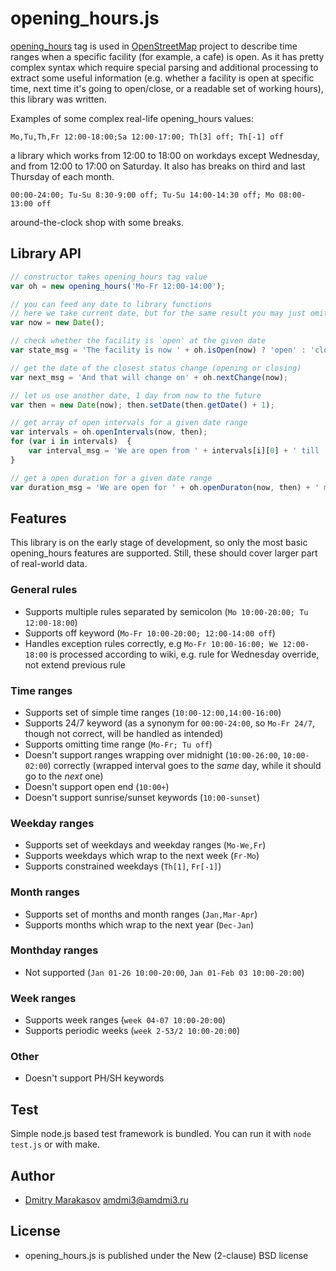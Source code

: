 # opening_hours.js #

[opening_hours](http://wiki.openstreetmap.org/wiki/Key:opening_hours) tag is used in [OpenStreetMap](http://openstreetmap.org) project to describe time ranges when a specific facility (for example, a cafe) is open. As it has pretty complex syntax which require special parsing and additional processing to extract some useful information (e.g. whether a facility is open at specific time, next time it's going to open/close, or a readable set of working hours), this library was written.

Examples of some complex real-life opening_hours values:

```
Mo,Tu,Th,Fr 12:00-18:00;Sa 12:00-17:00; Th[3] off; Th[-1] off
```

a library which works from 12:00 to 18:00 on workdays except Wednesday, and from 12:00 to 17:00 on Saturday. It also has breaks on third and last Thursday of each month.

```
00:00-24:00; Tu-Su 8:30-9:00 off; Tu-Su 14:00-14:30 off; Mo 08:00-13:00 off
```

around-the-clock shop with some breaks.

## Library API

```javascript
// constructor takes opening_hours tag value
var oh = new opening_hours('Mo-Fr 12:00-14:00');

// you can feed any date to library functions
// here we take current date, but for the same result you may just omit date argument
var now = new Date();

// check whether the facility is `open' at the given date
var state_msg = 'The facility is now ' + oh.isOpen(now) ? 'open' : 'close';

// get the date of the closest status change (opening or closing)
var next_msg = 'And that will change on' + oh.nextChange(now);

// let us use another date, 1 day from now to the future
var then = new Date(now); then.setDate(then.getDate() + 1);

// get array of open intervals for a given date range
var intervals = oh.openIntervals(now, then);
for (var i in intervals)  {
	var interval_msg = 'We are open from ' + intervals[i][0] + ' till ' + intervals[i][1];
}

// get a open duration for a given date range
var duration_msg = 'We are open for ' + oh.openDuraton(now, then) + ' milliseconds today';
```

## Features

This library is on the early stage of development, so only the most basic opening_hours features are supported. Still, these should cover larger part of real-world data.

### General rules ###

* Supports multiple rules separated by semicolon (```Mo 10:00-20:00; Tu 12:00-18:00```)
* Supports off keyword (```Mo-Fr 10:00-20:00; 12:00-14:00 off```)
* Handles exception rules correctly, e.g ```Mo-Fr 10:00-16:00; We 12:00-18:00``` is processed according to wiki, e.g. rule for Wednesday override, not extend previous rule

### Time ranges ###

* Supports set of simple time ranges (```10:00-12:00,14:00-16:00```)
* Supports 24/7 keyword (as a synonym for ```00:00-24:00```, so ```Mo-Fr 24/7```, though not correct, will be handled as intended)
* Supports omitting time range (```Mo-Fr; Tu off```)
* Doesn't support ranges wrapping over midnight (```10:00-26:00```, ```10:00-02:00```) correctly (wrapped interval goes to the *same* day, while it should go to the *next* one)
* Doesn't support open end (```10:00+```)
* Doesn't support sunrise/sunset keywords (```10:00-sunset```)

### Weekday ranges ###

* Supports set of weekdays and weekday ranges (```Mo-We,Fr```)
* Supports weekdays which wrap to the next week (```Fr-Mo```)
* Supports constrained weekdays (```Th[1]```, ```Fr[-1]```)

### Month ranges ###

* Supports set of months and month ranges (```Jan,Mar-Apr```)
* Supports months which wrap to the next year (```Dec-Jan```)

### Monthday ranges ###

* Not supported (```Jan 01-26 10:00-20:00```, ```Jan 01-Feb 03 10:00-20:00```)

### Week ranges ###

* Supports week ranges (```week 04-07 10:00-20:00```)
* Supports periodic weeks (```week 2-53/2 10:00-20:00```)

### Other ###

* Doesn't support PH/SH keywords

## Test ##

Simple node.js based test framework is bundled. You can run it with ```node test.js``` or with make.

## Author ##

* [Dmitry Marakasov](https://github.com/rodneyrehm) <amdmi3@amdmi3.ru>

## License ##

* opening_hours.js is published under the New (2-clause) BSD license
